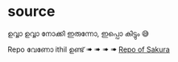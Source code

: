 # source
ഉവ്വാ ഉവ്വാ നോക്കി ഇരുന്നോ, ഇപ്പൊ കിട്ടും 😅


Repo വേണോ ithil ഉണ്ട് ➠ ➠ ➠ ➠ <a href=https://t.me/+pygLmi42muUwNjll> Repo of Sakura</a>
